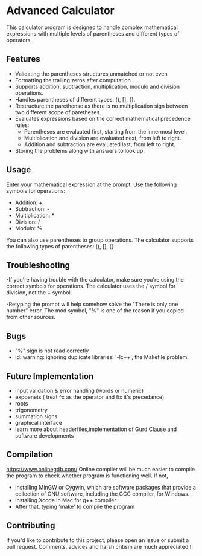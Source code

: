 # Advanced Calculator

This calculator program is designed to handle complex mathematical expressions with multiple levels of parentheses and different types of operators.

## Features

- Validating the parentheses structures,unmatched or not even
- Formatting the trailing zeros after computation
- Supports addition, subtraction, multiplication, modulo and division operations.
- Handles parentheses of different types: (), [], {}.
- Restructure the parethense as there is no multiplication sign between two different scope of paretheses
- Evaluates expressions based on the correct mathematical precedence rules:
  - Parentheses are evaluated first, starting from the innermost level.
  - Multiplication and division are evaluated next, from left to right.
  - Addition and subtraction are evaluated last, from left to right.
- Storing the problems along with answers to look up.

## Usage

Enter your mathematical expression at the prompt. Use the following symbols for operations:

- Addition: +
- Subtraction: -
- Multiplication: *
- Division: /
- Modulo: %

You can also use parentheses to group operations. The calculator supports the following types of parentheses: (), [], {}.


## Troubleshooting

-If you're having trouble with the calculator, make sure you're using the correct symbols for operations. The calculator uses the / symbol for division, not the ÷ symbol.

-Retyping the prompt will help somehow solve the "There is only one number" error. The mod symbol, "%" is one of the reason if you copied from other sources.


## Bugs

- "%" sign is not read correctly 
- ld: warning: ignoring duplicate libraries: '-lc++', the Makefile problem.

## Future Implementation

- input validation & error handling (words or numeric)
- expoenets ( treat ^x as the operator and fix it's precedance)
- roots
- trigonometry
- summation signs
- graphical interface
- learn more about headerfiles,implementation of Gurd Clause and  software developments

## Compilation
https://www.onlinegdb.com/
Online compiler will be much easier to compile the program to check whether program is functioning well.
If not, 
- installing MinGW or Cygwin, which are software packages that provide a collection of GNU software, including the GCC compiler, for Windows.
- installing Xcode in Mac for g++ compiler
- After that, typing 'make' to compile the program

## Contributing

If you'd like to contribute to this project, please open an issue or submit a pull request.
Comments, advices and harsh critism are much appreciated!!!
